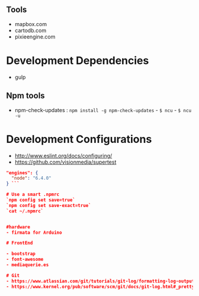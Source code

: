 ## Tools
- mapbox.com
- cartodb.com
- pixieengine.com
# Development Dependencies
- gulp

## Npm tools
- npm-check-updates : `npm install -g npm-check-updates` - `$ ncu` - `$ ncu -u`

# Development Configurations
- http://www.eslint.org/docs/configuring/
- https://github.com/visionmedia/supertest


```json
"engines": {
  "node": "6.4.0"
} ```

# Use a smart .npmrc
`npm config set save=true`
`npm config set save-exact=true`
`cat ~/.npmrc`


#hardware
- firmata for Arduino

# FrontEnd

- bootstrap
- font-awesome
- mediaquerie.es

# Git
- https://www.atlassian.com/git/tutorials/git-log/formatting-log-output
- https://www.kernel.org/pub/software/scm/git/docs/git-log.html#_pretty_formats

